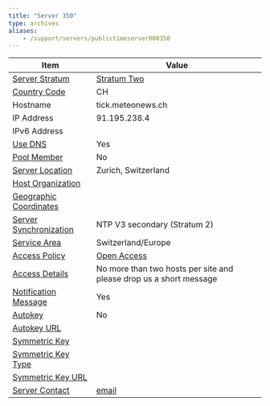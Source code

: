 ```yaml
---
title: "Server 350"
type: archives
aliases:
    - /support/servers/publictimeserver000350
---
```


| Item | Value |
| ----- | ----- |
| [Server Stratum](/support/servers/serverstratum) | [Stratum Two](/support/servers/stratumtwotimeservers) |
| [Country Code](/support/servers/countrycode) | CH |
| Hostname |  tick.meteonews.ch |
| IP Address |  91.195.238.4 |
| IPv6 Address | |
| [Use DNS](/support/servers/usedns) | Yes |
| [Pool Member](/support/servers/poolmember) | No |
| [Server Location](/support/servers/serverlocation) |  Zurich, Switzerland |
| [Host Organization](/support/servers/hostorganization) | |
| [ Geographic Coordinates](/support/servers/geographiccoordinates) | |
| [Server Synchronization](/support/servers/serversynchronization) |  NTP V3 secondary (Stratum 2)  |
| [Service Area](/support/servers/servicearea) |  Switzerland/Europe |
| [Access Policy](/support/servers/accesspolicy) | [Open Access](/support/servers/openaccess) |
| [Access Details](/support/servers/accessdetails) |  No more than two hosts per site and please drop us a short message  |
| [Notification Message](/support/servers/notificationmessage) | Yes |
| [Autokey](/support/servers/autokey) | No |
| [Autokey URL](/support/servers/autokeyurl) | |
| [Symmetric Key](/support/servers/symmetrickey) | |
| [Symmetric Key Type](/support/servers/symmetrickeytype) | |
| [Symmetric Key URL](/support/servers/symmetrickeyurl) | |
| [Server Contact](/support/servers/servercontact) | [email](mailto:timekeeper@meteonews.ch) |